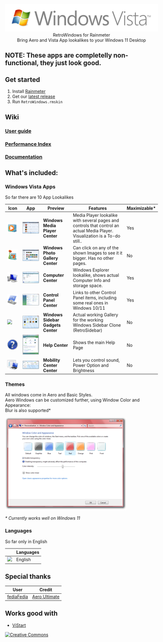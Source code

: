 <img src="@Resources/Graphics/Windows Vista RTM/Logo.png"  />

<div align="center">
  RetroWindows for Rainmeter<br>
  Bring Aero and Vista App lookalikes to your Windows 11 Desktop
</div>

## NOTE: These apps are completelly non-functional, they just look good.

## Get started

1. Install [Rainmeter](https://www.rainmeter.net/)
2. Get our [latest release]()
3. Run `RetroWindows.rmskin`

## Wiki

### [User guide](https://github.com/creewick/RetroWindows/wiki/User-guide)
### [Performance Index](https://github.com/creewick/RetroWindows/wiki/Performance-Index)
### [Documentation](https://github.com/creewick/RetroWindows/wiki/Documentation)
  

## What's included:

### Windows Vista Apps

So far there are 10 App Lookalikes

|Icon|App|Preview|Features|Maximizable*|
|-|-|-|-|-|
|<img src="@Resources/Graphics//Windows Vista RTM/Icons/Windows Media Player.png" width="100px" />|<img src="@Resources/Graphics/Windows Vista RTM//Apps/Windows Media Player.png" width="300px" />|**Windows Media Player Center**|Media Player lookalike with several pages and controls that control an actual Media Player. Visualization is a To-do still..|Yes|
|<img src="@Resources/Graphics//Windows Vista RTM/Icons/Windows Photo Gallery.png" width="100px" />|<img src="@Resources/Graphics/Windows Vista RTM//Apps/Windows Photo Gallery.png" width="300px" />|**Windows Photo Gallery Center**|Can click on any of the shown Images to see it it bigger. Has no other pages.|No|
|<img src="@Resources/Graphics//Windows Vista RTM/Icons/Computer.png" width="100px" />|<img src="@Resources/Graphics/Windows Vista RTM//Apps/Computer.png" width="300px" />|**Computer Center**|Windows Explorer lookalike, shows actual Computer Info and storage space.|Yes|
|<img src="@Resources/Graphics//Windows Vista RTM/Icons/Control Panel.png" width="100px" />|<img src="@Resources/Graphics/Windows Vista RTM//Apps/Control Panel.png" width="300px" />|**Control Panel Center**|Links to other Control Panel items, including some real ones in Windows 10/11|Yes|
|<img src="@Resources/Graphics//Windows Vista RTM/Icons/Windows Sidebar Gadgets.png" width="100px" />|<img src="@Resources/Graphics/Windows Vista RTM//Apps/Windows Sidebar Gadgets.png" width="300px" />|**Windows Sidebar Gadgets Center**|Actual working Gallery for the working Windows Sidebar Clone (RetroSidebar)|No|
|<img src="@Resources/Graphics//Windows Vista RTM/Icons/Help.png" width="100px" />|<img src="@Resources/Graphics/Windows Vista RTM//Apps/Help.png" width="300px" />|**Help Center**|Shows the main Help Page|No|
|<img src="@Resources/Graphics//Windows Vista RTM/Icons/Mobility Center.png" width="100px" />|<img src="@Resources/Graphics/Windows Vista RTM//Apps/Mobility Center.png" width="300px" />|**Mobility Center Center**|Lets you control sound, Power Option and Brightness|No|

### Themes

All windows come in Aero and Basic Styles.<br>
Aero Windows can be customized further, using Window Color and Appearance:
<br>Blur is also supported*<br>

<img src="@Resources/Graphics/Windows Vista RTM//Apps/Window Color and Appearance - Red.png" width="400px" />

_* Currently works well on Windows 11_
### Languages

So far only in English

| |Languages|
|-|-|
|<img src="https://github.com/yammadev/flag-icons/blob/master/png/US@2x.png?raw=true" width="20px" />| English |

## Special thanks

| User | Credit |
|-|-|
| [fediaFedia](https://github.com/fediaFedia) | [Aero Ultimate](https://www.deviantart.com/fediafedia/art/Aero-Ultimate-FINAL-81684745) |

## Works good with
* [ViStart](https://github.com/lee-soft/ViStart)

<a rel="license" href="http://creativecommons.org/licenses/by-nc-sa/4.0/"><img alt="Creative Commons" style="border-width:0" src="https://i.creativecommons.org/l/by-nc-sa/4.0/88x31.png" /></a>
